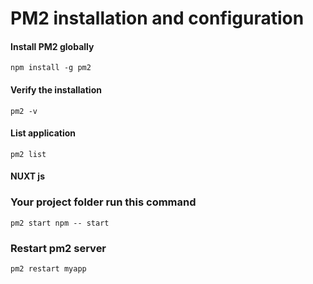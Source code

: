 # PM2 installation and configuration


#### Install PM2 globally

`npm install -g pm2`

#### Verify the installation

`pm2 -v`


#### List application

`pm2 list`



#### NUXT js 

### Your project folder run this command

`pm2 start npm -- start`


### Restart pm2 server

`pm2 restart myapp`
